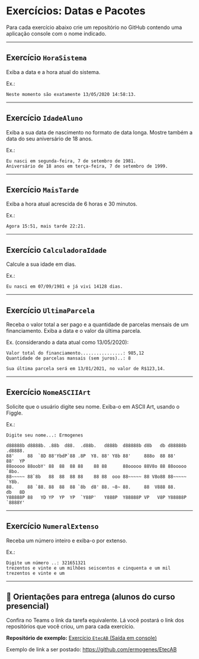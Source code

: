 # Exercícios: Datas e Pacotes

Para cada exercício abaixo crie um repositório no GitHub contendo uma aplicação console com o nome indicado.

---
## Exercício `HoraSistema`

Exiba a data e a hora atual do sistema.

Ex.:
```
Neste momento são exatamente 13/05/2020 14:58:13.
```

---
## Exercício `IdadeAluno`

Exiba a sua data de nascimento no formato de data longa. Mostre também a data do seu aniversário de 18 anos.

Ex.:
```
Eu nasci em segunda-feira, 7 de setembro de 1981.
Aniversário de 18 anos em terça-feira, 7 de setembro de 1999.
```

---
## Exercício `MaisTarde`

Exiba a hora atual acrescida de 6 horas e 30 minutos.

Ex.:
```
Agora 15:51, mais tarde 22:21.
```

---
## Exercício `CalculadoraIdade`

Calcule a sua idade em dias.

Ex.:
```
Eu nasci em 07/09/1981 e já vivi 14128 dias.
```

---
## Exercício `UltimaParcela`

Receba o valor total a ser pago e a quantidade de parcelas mensais de um financiamento. Exiba a data e o valor da última parcela.

Ex. (considerando a data atual como 13/05/2020):
```
Valor total do financiamento................: 985,12
Quantidade de parcelas mansais (sem juros)..: 8

Sua última parcela será em 13/01/2021, no valor de R$123,14.
```

---
## Exercício `NomeASCIIArt`

Solicite que o usuário digite seu nome. Exiba-o em ASCII Art, usando o Figgle.

Ex.:
```
Digite seu nome...: Ermogenes

d88888b d8888b. .88b  d88.  .d88b.   d888b  d88888b d8b   db d88888b .d8888. 
88'     88  `8D 88'YbdP`88 .8P  Y8. 88' Y8b 88'     888o  88 88'     88'  YP
88ooooo 88oobY' 88  88  88 88    88 88      88ooooo 88V8o 88 88ooooo `8bo.
88~~~~~ 88`8b   88  88  88 88    88 88  ooo 88~~~~~ 88 V8o88 88~~~~~   `Y8b. 
88.     88 `88. 88  88  88 `8b  d8' 88. ~8~ 88.     88  V888 88.     db   8D
Y88888P 88   YD YP  YP  YP  `Y88P'   Y888P  Y88888P VP   V8P Y88888P `8888Y'
```

---
## Exercício `NumeralExtenso`

Receba um número inteiro e exiba-o por extenso.

Ex.:
```
Digite um número ..: 321651321
trezentos e vinte e um milhões seiscentos e cinquenta e um mil trezentos e vinte e um
```

---

## 🏁 Orientações para entrega (alunos do curso presencial)

Confira no Teams o link da tarefa equivalente. Lá você postará o link dos repositórios que você criou, um para cada exercício.

**Repositório de exemplo:**
[Exercício `EtecAB` (Saída em console)](https://github.com/ermogenes/EtecAB)

Exemplo de link a ser postado: https://github.com/ermogenes/EtecAB

